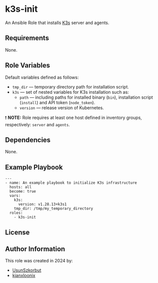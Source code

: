 k3s-init
=========

An Ansible Role that installs [K3s](https://k3s.io/) server and agents.

Requirements
------------

None.

Role Variables
--------------

Default variables defined as follows:
- `tmp_dir` &mdash; temporary directory path for installation script.
- `k3s` &mdash; set of nested variables for K3s installation such as:
    - `path` &mdash; including paths for installed binary (`bin`), installation script (`install`) and API token (`node_token`).
    - `version` &mdash; release version of Kubernetes.

❗ **NOTE:** Role requires at least one host defined in inventory groups, respectively: `server` and `agents`.

Dependencies
------------

None.

Example Playbook
----------------
    ---
    - name: An example playbook to initialize K3s infrastructure
      hosts: all
      become: true
      vars:
        k3s:
          version: v1.28.13+k3s1
        tmp_dir: /tmp/my_temporary_directory
      roles:
        - k3s-init

License
-------


Author Information
------------------

This role was created in 2024 by:
- [UsunSzkorbut](https://github.com/UsunSzkorbut)
- [kjanxloonix](https://github.com/kjanxloonix)